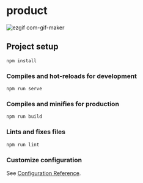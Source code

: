 # product

![ezgif com-gif-maker](https://user-images.githubusercontent.com/46126309/101348929-b905fe80-38a1-11eb-8940-6373b2fc6e3f.gif)





## Project setup
```
npm install
```

### Compiles and hot-reloads for development
```
npm run serve
```

### Compiles and minifies for production
```
npm run build
```

### Lints and fixes files
```
npm run lint
```

### Customize configuration
See [Configuration Reference](https://cli.vuejs.org/config/).
